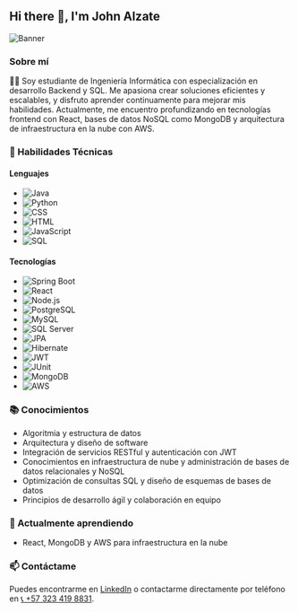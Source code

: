 ## Hi there 👋, I'm John Alzate

![Banner](link_a_tu_banner) <!-- Asegúrate de reemplazar "link_a_tu_banner" con el enlace a tu imagen. -->

### Sobre mí
👨‍💻 Soy estudiante de Ingeniería Informática con especialización en desarrollo Backend y SQL. Me apasiona crear soluciones eficientes y escalables, y disfruto aprender continuamente para mejorar mis habilidades. Actualmente, me encuentro profundizando en tecnologías frontend con React, bases de datos NoSQL como MongoDB y arquitectura de infraestructura en la nube con AWS.

### 🚀 Habilidades Técnicas

#### Lenguajes
- ![Java](https://img.shields.io/badge/Java-%23ED8B00.svg?&style=for-the-badge&logo=java&logoColor=white)
- ![Python](https://img.shields.io/badge/Python-%2314354C.svg?&style=for-the-badge&logo=python&logoColor=white)
- ![CSS](https://img.shields.io/badge/CSS3-%231572B6.svg?&style=for-the-badge&logo=css3&logoColor=white)
- ![HTML](https://img.shields.io/badge/HTML5-%23E34F26.svg?&style=for-the-badge&logo=html5&logoColor=white)
- ![JavaScript](https://img.shields.io/badge/JavaScript-%23F7DF1E.svg?&style=for-the-badge&logo=javascript&logoColor=black)
- ![SQL](https://img.shields.io/badge/SQL-%2307405e.svg?&style=for-the-badge&logo=sqlite&logoColor=white)

#### Tecnologías
- ![Spring Boot](https://img.shields.io/badge/Spring_Boot-%236DB33F.svg?&style=for-the-badge&logo=spring&logoColor=white)
- ![React](https://img.shields.io/badge/React-%2361DAFB.svg?&style=for-the-badge&logo=react&logoColor=black)
- ![Node.js](https://img.shields.io/badge/Node.js-%23339933.svg?&style=for-the-badge&logo=node.js&logoColor=white)
- ![PostgreSQL](https://img.shields.io/badge/PostgreSQL-%23336791.svg?&style=for-the-badge&logo=postgresql&logoColor=white)
- ![MySQL](https://img.shields.io/badge/MySQL-%234479A1.svg?&style=for-the-badge&logo=mysql&logoColor=white)
- ![SQL Server](https://img.shields.io/badge/SQL%20Server-%23CC2927.svg?&style=for-the-badge&logo=microsoft-sql-server&logoColor=white)
- ![JPA](https://img.shields.io/badge/JPA-%23F58220.svg?&style=for-the-badge&logo=jpa&logoColor=white)
- ![Hibernate](https://img.shields.io/badge/Hibernate-%23005A9C.svg?&style=for-the-badge&logo=hibernate&logoColor=white)
- ![JWT](https://img.shields.io/badge/JWT-%23000000.svg?&style=for-the-badge&logo=json-web-tokens&logoColor=white)
- ![JUnit](https://img.shields.io/badge/JUnit-%2325A162.svg?&style=for-the-badge&logo=junit5&logoColor=white)
- ![MongoDB](https://img.shields.io/badge/MongoDB-%2347A248.svg?&style=for-the-badge&logo=mongodb&logoColor=white)
- ![AWS](https://img.shields.io/badge/AWS-%23FF9900.svg?&style=for-the-badge&logo=amazon-aws&logoColor=white)

### 📚 Conocimientos
- Algoritmia y estructura de datos
- Arquitectura y diseño de software
- Integración de servicios RESTful y autenticación con JWT
- Conocimientos en infraestructura de nube y administración de bases de datos relacionales y NoSQL
- Optimización de consultas SQL y diseño de esquemas de bases de datos
- Principios de desarrollo ágil y colaboración en equipo

### 🌱 Actualmente aprendiendo
- React, MongoDB y AWS para infraestructura en la nube

### 📫 Contáctame
Puedes encontrarme en [LinkedIn](https://www.linkedin.com/in/johnkider) o contactarme directamente por teléfono en [📞 +57 323 419 8831](tel:+573234198831).
